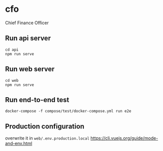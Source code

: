 # cfo
Chief Finance Officer

## Run api server

```
cd api
npm run serve
```

## Run web server

```
cd web
npm run serve
```

## Run end-to-end test

```
docker-compose -f compose/test/docker-compose.yml run e2e
```

## Production configuration 

overwrite it in `web/.env.production.local` 
<https://cli.vuejs.org/guide/mode-and-env.html>